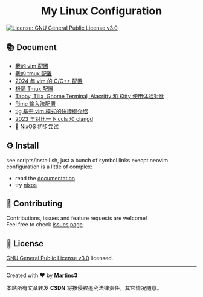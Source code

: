 <h1 align="center">My Linux Configuration</h1>
<p>
  <a href="https://www.gnu.org/licenses/gpl-3.0.en.html" target="_blank">
    <img alt="License: GNU General Public License v3.0" src="https://img.shields.io/badge/License-GNU General Public License v3.0-yellow.svg" />
  </a>
</p>

## 📚 Document

- [我的 vim 配置](./docs/mynvim.md)
- [我的 tmux 配置](./docs/mytmux.md)
- [2024 年 vim 的 C/C++ 配置](./docs/nvim.md)
- [极简 Tmux 配置](./docs/tmux.md)
- [Tabby, Tilix, Gnome Terminal, Alacritty 和 Kitty 使用体验对比](./docs/terminals.md)
- [Rime 输入法配置](./docs/rime.md)
- [tig 基于 vim 模式的快捷键介绍](./docs/tig.md)
- [2023 年对比一下 ccls 和 clangd](./docs/ccls-vs-clangd.md)
- 🚧 [NixOS 初步尝试](./docs/nix.md)

## ⚙ Install

see scripts/install.sh, just a bunch of symbol links execpt neovim configuration is a little of complex:

- read the [documentation](./docs/nvim.md)
- try [nixos](./docs/nix.md)

## 🤝 Contributing

Contributions, issues and feature requests are welcome!<br />Feel free to check [issues page](https://github.com/Martins3/My-Linux-config/issues).

## 📝 License

[GNU General Public License v3.0](https://www.gnu.org/licenses/gpl-3.0.en.html) licensed.

---

Created with ❤️ by [**Martins3**](https://martins3.github.io/)

<script src="https://giscus.app/client.js"
        data-repo="Martins3/My-Linux-Config"
        data-repo-id="MDEwOlJlcG9zaXRvcnkyMTUwMDkyMDU="
        data-category="General"
        data-category-id="MDE4OkRpc2N1c3Npb25DYXRlZ29yeTMyODc0NjA5"
        data-mapping="pathname"
        data-reactions-enabled="1"
        data-emit-metadata="0"
        data-input-position="bottom"
        data-theme="light"
        data-lang="en"
        crossorigin="anonymous"
        async>
</script>

本站所有文章转发 **CSDN** 将按侵权追究法律责任，其它情况随意。
